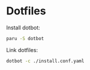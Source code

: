 # Dotfiles

Install dotbot:
```sh
paru -S dotbot
```

Link dotfiles:
```sh
dotbot -c ./install.conf.yaml
```
